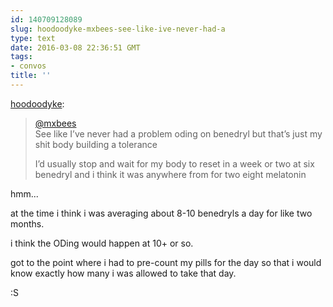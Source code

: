 ```yaml
---
id: 140709128089
slug: hoodoodyke-mxbees-see-like-ive-never-had-a
type: text
date: 2016-03-08 22:36:51 GMT
tags:
- convos
title: ''
---
```

<p><a class="tumblr_blog" href="http://hoodoodyke.tumblr.com/post/140691486124">hoodoodyke</a>:</p>
<blockquote>
<p><a class="tumblelog" href="https://tmblr.co/mQ1cxfcq2fduTOMS6HL6Uvw">@mxbees</a><br>
See like I’ve never had a problem oding on benedryl but that’s just my shit body building a tolerance </p>

<p>I’d usually stop and wait for my body to reset in a week or two at six benedryl and i think it was anywhere from for two eight melatonin</p>
</blockquote>

hmm...

at the time i think i was averaging about 8-10 benedryls a day for like two months. 

i think the ODing would happen at 10+ or so. 

got to the point where i had to pre-count my pills for the day so that i would know exactly how many i was allowed to take that day.

:S